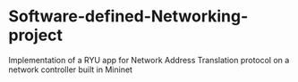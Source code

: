 # Software-defined-Networking-project
Implementation of a RYU app for Network Address Translation protocol on a network controller built in Mininet
